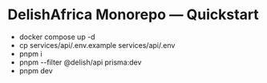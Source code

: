 # DelishAfrica Monorepo — Quickstart
- docker compose up -d
- cp services/api/.env.example services/api/.env
- pnpm i
- pnpm --filter @delish/api prisma:dev
- pnpm dev
